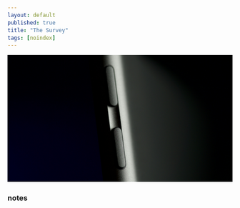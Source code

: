 ```yaml
---
layout: default
published: true
title: "The Survey"
tags: [noindex]
---
```


[![iPad](/assets/images/service/ipad.jpg)](https://www.flickr.com/photos/benm_at/38194595101)

### notes

